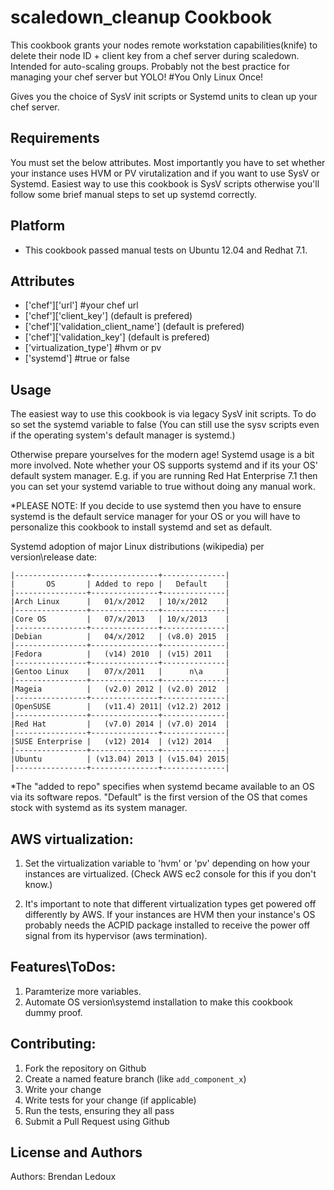 scaledown_cleanup Cookbook
==========================

This cookbook grants your nodes remote workstation capabilities(knife) to delete their node ID + client key from a chef server during scaledown. Intended for auto-scaling groups. Probably not the best practice for managing your chef server but YOLO! #You Only Linux Once!

Gives you the choice of SysV init scripts or Systemd units to clean up your chef server.

Requirements
------------
You must set the below attributes. Most importantly you have to set whether your instance uses HVM or PV virutalization and if you want to use SysV or Systemd. Easiest way to use this cookbook is SysV scripts otherwise you'll follow some brief manual steps to set up systemd correctly. 



Platform
--------
* This cookbook passed manual tests on Ubuntu 12.04 and Redhat 7.1.





Attributes
----------
* ['chef']['url'] #your chef url
* ['chef']['client_key'] (default is prefered)
* ['chef']['validation_client_name'] (default is prefered)
* ['chef']['validation_key'] (default is prefered)
* ['virtualization_type'] #hvm or pv
* ['systemd'] #true or false


Usage
-----
The easiest way to use this cookbook is via legacy SysV init scripts. To do so set the systemd variable to false (You can still use the sysv scripts even if the operating system's default manager is systemd.) 

Otherwise prepare yourselves for the modern age! Systemd usage is a bit more involved. Note whether your OS supports systemd and if its your OS' default system manager. E.g. if you are running Red Hat Enterprise 7.1 then you can set your systemd variable to true without doing any manual work.

*PLEASE NOTE: If you decide to use systemd then you have to ensure systemd is the default service manager for your OS or you will have to personalize this cookbook to install systemd and set as default. 

Systemd adoption of major Linux distributions (wikipedia) per version\release date:

```
|----------------+---------------+--------------|
|       OS       | Added to repo |   Default    | 
|----------------+---------------+--------------|
|Arch Linux      |   01/x/2012   | 10/x/2012    |
|----------------+---------------+--------------|
|Core OS         |   07/x/2013   | 10/x/2013    |
|----------------+---------------+--------------|
|Debian          |   04/x/2012   | (v8.0) 2015  |
|----------------+---------------+--------------|
|Fedora          |   (v14) 2010  | (v15) 2011   |
|----------------+---------------+--------------|
|Gentoo Linux    |   07/x/2011   |      n\a     |
|----------------+---------------+--------------|
|Mageia          |   (v2.0) 2012 | (v2.0) 2012  |
|----------------+---------------+--------------|
|OpenSUSE        |   (v11.4) 2011| (v12.2) 2012 |
|----------------+---------------+--------------|
|Red Hat         |   (v7.0) 2014 | (v7.0) 2014  |
|----------------+---------------+--------------|
|SUSE Enterprise |   (v12) 2014  | (v12) 2014   |
|----------------+---------------+--------------|
|Ubuntu          | (v13.04) 2013 | (v15.04) 2015|
|----------------+---------------+--------------|
```

*The "added to repo" specifies when systemd became available to an OS via its software repos. "Default" is the first version of the OS that comes stock with systemd as its system manager.

AWS virtualization:
-------------------

1. Set the virtualization variable to 'hvm' or 'pv' depending on how your instances are virtualized. (Check AWS ec2 console for this if you don't know.)

2. It's important to note that different virtualization types get powered off  differently by AWS. If your instances are HVM then your instance's OS probably needs the ACPID package installed to receive the power off signal from its hypervisor (aws termination).


Features\ToDos:
---------------
1. Paramterize more variables.
2. Automate OS version\systemd installation to make this cookbook dummy proof.


Contributing:
------------
1. Fork the repository on Github
2. Create a named feature branch (like `add_component_x`)
3. Write your change
4. Write tests for your change (if applicable)
5. Run the tests, ensuring they all pass
6. Submit a Pull Request using Github

License and Authors
-------------------
Authors: Brendan Ledoux
